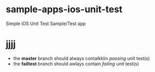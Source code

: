 sample-apps-ios-unit-test
=========================

Simple iOS Unit Test Sample/Test app


# jjjj

* the **master** branch should always contalkklin *passing* unit test(s)
* the **failtest** branch should awlays contain *failing* unit test(s)

